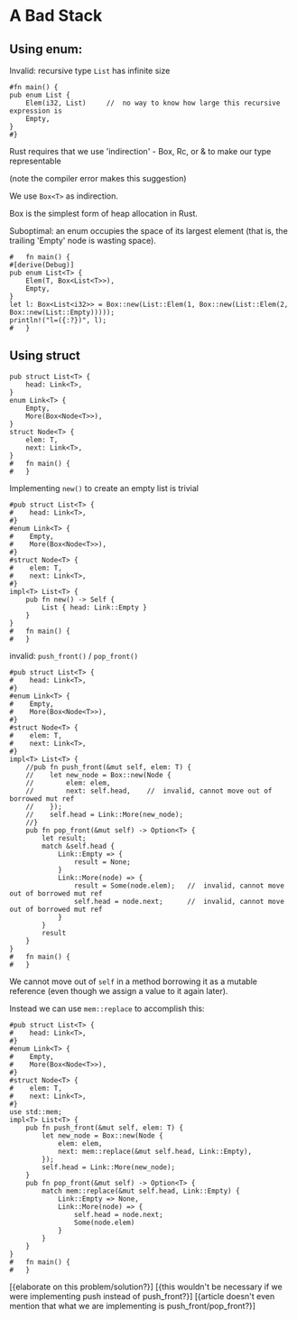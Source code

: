 # A Bad Stack

## Using enum:

Invalid: recursive type `List` has infinite size
```rust,compile_fail,mdbook-runnable
#fn main() {
pub enum List {
    Elem(i32, List)     //  no way to know how large this recursive expression is
    Empty,
}
#}
```
Rust requires that we use 'indirection' - Box, Rc, or & to make our type representable

(note the compiler error makes this suggestion)


We use `Box<T>` as indirection.

Box is the simplest form of heap allocation in Rust.

Suboptimal: an enum occupies the space of its largest element (that is, the trailing 'Empty' node is wasting space).
```rust,mdbook-runnable
#   fn main() {
#[derive(Debug)]
pub enum List<T> {
    Elem(T, Box<List<T>>),
    Empty,
}
let l: Box<List<i32>> = Box::new(List::Elem(1, Box::new(List::Elem(2, Box::new(List::Empty)))));
println!("l=({:?})", l);
#   }
```

## Using struct

```rust,mdbook-runnable
pub struct List<T> {
    head: Link<T>,
}
enum Link<T> {
    Empty,
    More(Box<Node<T>>),
}
struct Node<T> {
    elem: T,
    next: Link<T>,
}
#   fn main() {
#   }
```

Implementing `new()` to create an empty list is trivial

```rust,mdbook-runnable
#pub struct List<T> {
#    head: Link<T>,
#}
#enum Link<T> {
#    Empty,
#    More(Box<Node<T>>),
#}
#struct Node<T> {
#    elem: T,
#    next: Link<T>,
#}
impl<T> List<T> {
    pub fn new() -> Self {
        List { head: Link::Empty }
    }
}
#   fn main() {
#   }
```

invalid: `push_front()` / `pop_front()`

```rust,mdbook-runnable
#pub struct List<T> {
#    head: Link<T>,
#}
#enum Link<T> {
#    Empty,
#    More(Box<Node<T>>),
#}
#struct Node<T> {
#    elem: T,
#    next: Link<T>,
#}
impl<T> List<T> {
    //pub fn push_front(&mut self, elem: T) {
    //    let new_node = Box::new(Node {
    //        elem: elem,
    //        next: self.head,    //  invalid, cannot move out of borrowed mut ref
    //    });
    //    self.head = Link::More(new_node);
    //}
    pub fn pop_front(&mut self) -> Option<T> {
        let result;
        match &self.head {
            Link::Empty => {
                result = None;
            }
            Link::More(node) => {
                result = Some(node.elem);   //  invalid, cannot move out of borrowed mut ref
                self.head = node.next;      //  invalid, cannot move out of borrowed mut ref
            }
        }
        result
    }
}
#   fn main() {
#   }
```

We cannot move out of `self` in a method borrowing it as a mutable reference (even though we assign a value to it again later).

Instead we can use `mem::replace` to accomplish this:

```rust,mdbook-runnable
#pub struct List<T> {
#    head: Link<T>,
#}
#enum Link<T> {
#    Empty,
#    More(Box<Node<T>>),
#}
#struct Node<T> {
#    elem: T,
#    next: Link<T>,
#}
use std::mem;
impl<T> List<T> {
    pub fn push_front(&mut self, elem: T) {
        let new_node = Box::new(Node {
            elem: elem,
            next: mem::replace(&mut self.head, Link::Empty),
        });
        self.head = Link::More(new_node);
    }
    pub fn pop_front(&mut self) -> Option<T> {
        match mem::replace(&mut self.head, Link::Empty) {
            Link::Empty => None,
            Link::More(node) => {
                self.head = node.next;
                Some(node.elem)
            }
        }
    }
}
#   fn main() {
#   }
```

[{elaborate on this problem/solution?}]
[{this wouldn't be necessary if we were implementing push instead of push_front?}]
[{article doesn't even mention that what we are implementing is push_front/pop_front?}]



